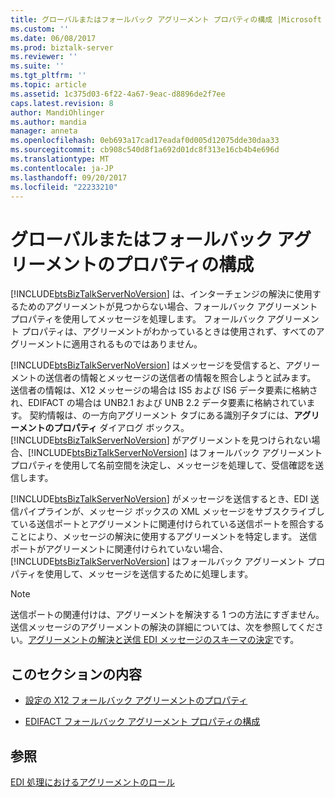 ```yaml
---
title: グローバルまたはフォールバック アグリーメント プロパティの構成 |Microsoft ドキュメント
ms.custom: ''
ms.date: 06/08/2017
ms.prod: biztalk-server
ms.reviewer: ''
ms.suite: ''
ms.tgt_pltfrm: ''
ms.topic: article
ms.assetid: 1c375d03-6f22-4a67-9eac-d8896de2f7ee
caps.latest.revision: 8
author: MandiOhlinger
ms.author: mandia
manager: anneta
ms.openlocfilehash: 0eb693a17cad17eadaf0d005d12075dde30daa33
ms.sourcegitcommit: cb908c540d8f1a692d01dc8f313e16cb4b4e696d
ms.translationtype: MT
ms.contentlocale: ja-JP
ms.lasthandoff: 09/20/2017
ms.locfileid: "22233210"
---
```

# <a name="configuring-global-or-fallback-agreement-properties"></a>グローバルまたはフォールバック アグリーメントのプロパティの構成
[!INCLUDE[btsBizTalkServerNoVersion](../includes/btsbiztalkservernoversion-md.md)] は、インターチェンジの解決に使用するためのアグリーメントが見つからない場合、フォールバック アグリーメント プロパティを使用してメッセージを処理します。 フォールバック アグリーメント プロパティは、アグリーメントがわかっているときは使用されず、すべてのアグリーメントに適用されるものではありません。  
  
 [!INCLUDE[btsBizTalkServerNoVersion](../includes/btsbiztalkservernoversion-md.md)] はメッセージを受信すると、アグリーメントの送信者の情報とメッセージの送信者の情報を照合しようと試みます。 送信者の情報は、X12 メッセージの場合は IS5 および IS6 データ要素に格納され、EDIFACT の場合は UNB2.1 および UNB 2.2 データ要素に格納されています。 契約情報は、の一方向アグリーメント タブにある識別子タブには、**アグリーメントのプロパティ** ダイアログ ボックス。 [!INCLUDE[btsBizTalkServerNoVersion](../includes/btsbiztalkservernoversion-md.md)] がアグリーメントを見つけられない場合、[!INCLUDE[btsBizTalkServerNoVersion](../includes/btsbiztalkservernoversion-md.md)] はフォールバック アグリーメント プロパティを使用して名前空間を決定し、メッセージを処理して、受信確認を送信します。  
  
 [!INCLUDE[btsBizTalkServerNoVersion](../includes/btsbiztalkservernoversion-md.md)] がメッセージを送信するとき、EDI 送信パイプラインが、メッセージ ボックスの XML メッセージをサブスクライブしている送信ポートとアグリーメントに関連付けられている送信ポートを照合することにより、メッセージの解決に使用するアグリーメントを特定します。 送信ポートがアグリーメントに関連付けられていない場合、[!INCLUDE[btsBizTalkServerNoVersion](../includes/btsbiztalkservernoversion-md.md)] はフォールバック アグリーメント プロパティを使用して、メッセージを送信するために処理します。  
  
> [!NOTE]
>  送信ポートの関連付けは、アグリーメントを解決する 1 つの方法にすぎません。 送信メッセージのアグリーメントの解決の詳細については、次を参照してください。[アグリーメントの解決と送信 EDI メッセージのスキーマの決定](../core/agreement-resolution-and-schema-determination-for-outgoing-edi-messages.md)です。  
  
## <a name="in-this-section"></a>このセクションの内容  
  
-   [設定の X12 フォールバック アグリーメントのプロパティ](../core/configuring-x12-fallback-agreement-properties.md)  
  
-   [EDIFACT フォールバック アグリーメント プロパティの構成](../core/configuring-edifact-fallback-agreement-properties.md)  
  
## <a name="see-also"></a>参照  
 [EDI 処理におけるアグリーメントのロール](../core/the-role-of-agreements-in-edi-processing.md)